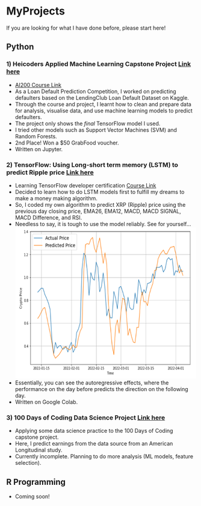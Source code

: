 # MyProjects
If you are looking for what I have done before, please start here!

## Python
### 1) Heicoders Applied Machine Learning Capstone Project <a href="https://github.com/JeremyPanalytics/MyProjects/blob/main/Jeremy_Pan_Capstone.ipynb"> Link here <a>
- <a href="https://heicodersacademy.com/AI200-applied-machine-learning-course"> AI200 Course Link </a>
- As a Loan Default Prediction Competition, I worked on predicting defaulters based on the LendingClub Loan Default Dataset on Kaggle.
- Through the course and project, I learnt how to clean and prepare data for analysis, visualise data, and use machine learning models to predict defaulters.
- The project only shows the *final* TensorFlow model I used. 
- I tried other models such as Support Vector Machines (SVM) and Random Forests.
- 2nd Place! Won a $50 GrabFood voucher.
- Written on Jupyter.

### 2) TensorFlow: Using Long-short term memory (LSTM) to predict Ripple price <a href="https://github.com/JeremyPanalytics/MyProjects/blob/main/timeseries_analysis_lstm.ipynb"> Link here </a>
  <ul>
<li> Learning TensorFlow developer certification <a href="https://www.udemy.com/join/login-popup/?next=/course/tensorflow-developer-certificate-machine-learning-zero-to-mastery/learn/lecture/25109862#overview"> Course Link </a>
<li> Decided to learn how to do LSTM models first to fulfill my dreams to make a money making algorithm.
<li> So, I coded my own algorithm to predict XRP (Ripple) price using the previous day closing price, EMA26, EMA12, MACD, MACD SIGNAL,	MACD Difference, and RSI.
<li> Needless to say, it is tough to use the model reliably. See for yourself...
<img src="Timeseries_XRP.png" width = 550 height = 400>
<li> Essentially, you can see the autoregressive effects, where the performance on the day before predicts the direction on the following day.  
<li> Written on Google Colab.
  </ul>
  
### 3) 100 Days of Coding Data Science Project <a href = "https://github.com/JeremyPanalytics/MyProjects/blob/main/100%20days%20of%20code%20Data%20Science%20Capstone.ipynb"> Link here </a>
<ul>
  <li> Applying some data science practice to the 100 Days of Coding capstone project.
  <li> Here, I predict earnings from the data source from an American Longitudinal study.
  <li> Currently incomplete. Planning to do more analysis (ML models, feature selection). 
</ul>
  
## R Programming
- Coming soon!

